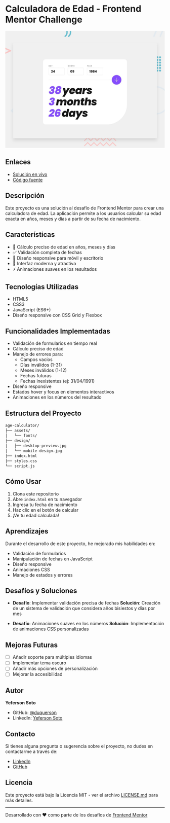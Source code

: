 # Calculadora de Edad - Frontend Mentor Challenge

![Vista previa del diseño de la Calculadora de Edad](./design/desktop-preview.jpg)

## Enlaces

- [Solución en vivo](https://age-calculator-app-five-mocha.vercel.app/)
- [Código fuente](https://github.com/duquerson/Age_calculator_app)

## Descripción

Este proyecto es una solución al desafío de Frontend Mentor para crear una calculadora de edad. La aplicación permite a los usuarios calcular su edad exacta en años, meses y días a partir de su fecha de nacimiento.

## Características

- 🎯 Cálculo preciso de edad en años, meses y días
- ✅ Validación completa de fechas
- 📱 Diseño responsive para móvil y escritorio
- 🎨 Interfaz moderna y atractiva
- ⚡ Animaciones suaves en los resultados

## Tecnologías Utilizadas

- HTML5
- CSS3
- JavaScript (ES6+)
- Diseño responsive con CSS Grid y Flexbox

## Funcionalidades Implementadas

- Validación de formularios en tiempo real
- Cálculo preciso de edad
- Manejo de errores para:
  - Campos vacíos
  - Días inválidos (1-31)
  - Meses inválidos (1-12)
  - Fechas futuras
  - Fechas inexistentes (ej: 31/04/1991)
- Diseño responsive
- Estados hover y focus en elementos interactivos
- Animaciones en los números del resultado

## Estructura del Proyecto

```
age-calculator/
├── assets/
│   └── fonts/
├── design/
│   ├── desktop-preview.jpg
│   └── mobile-design.jpg
├── index.html
├── styles.css
└── script.js
```

## Cómo Usar

1. Clona este repositorio
2. Abre `index.html` en tu navegador
3. Ingresa tu fecha de nacimiento
4. Haz clic en el botón de calcular
5. ¡Ve tu edad calculada!

## Aprendizajes

Durante el desarrollo de este proyecto, he mejorado mis habilidades en:
- Validación de formularios
- Manipulación de fechas en JavaScript
- Diseño responsive
- Animaciones CSS
- Manejo de estados y errores

## Desafíos y Soluciones

- **Desafío**: Implementar validación precisa de fechas
  **Solución**: Creación de un sistema de validación que considera años bisiestos y días por mes

- **Desafío**: Animaciones suaves en los números
  **Solución**: Implementación de animaciones CSS personalizadas

## Mejoras Futuras

- [ ] Añadir soporte para múltiples idiomas
- [ ] Implementar tema oscuro
- [ ] Añadir más opciones de personalización
- [ ] Mejorar la accesibilidad

## Autor

**Yeferson Soto**

- GitHub: [@duquerson](https://github.com/duquerson)
- LinkedIn: [Yeferson Soto](https://www.linkedin.com/in/duquerson/)

## Contacto

Si tienes alguna pregunta o sugerencia sobre el proyecto, no dudes en contactarme a través de:
- [LinkedIn](https://www.linkedin.com/in/duquerson/)
- [GitHub](https://github.com/duquerson)

## Licencia

Este proyecto está bajo la Licencia MIT - ver el archivo [LICENSE.md](LICENSE.md) para más detalles.

---

Desarrollado con ❤️ como parte de los desafíos de [Frontend Mentor](https://www.frontendmentor.io) 